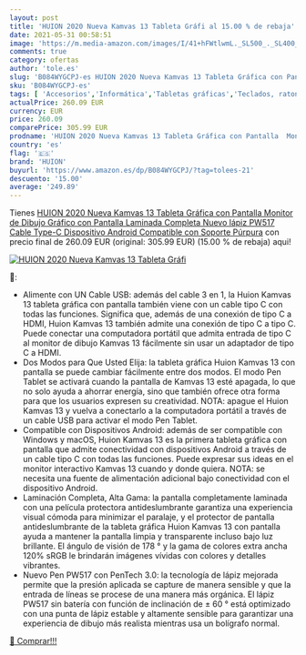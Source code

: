 ```yaml
---
layout: post
title: 'HUION 2020 Nueva Kamvas 13 Tableta Gráfi al 15.00 % de rebaja'
date: 2021-05-31 00:58:51
image: 'https://m.media-amazon.com/images/I/41+hFWtlwmL._SL500_._SL400_.jpg'
comments: true
category: ofertas
author: 'tole.es'
slug: 'B084WYGCPJ-es HUION 2020 Nueva Kamvas 13 Tableta Gráfica con Pantalla...'
sku: 'B084WYGCPJ-es'
tags: [ 'Accesorios','Informática','Tabletas gráficas','Teclados, ratones y periféricos de entrada','huion','lápiz', ]
actualPrice: 260.09 EUR
currency: EUR
price: 260.09
comparePrice: 305.99 EUR
prodname: 'HUION 2020 Nueva Kamvas 13 Tableta Gráfica con Pantalla  Monitor de Dibujo Gráfico con Pantalla Laminada Completa  Nuevo lápiz PW517  Cable Type-C  Dispositivo Android Compatible  con Soporte  Púrpura'
country: 'es'
flag: '🇪🇸'
brand: 'HUION'
buyurl: 'https://www.amazon.es/dp/B084WYGCPJ/?tag=tolees-21'
descuento: '15.00'
average: '249.89'
---
```


Tienes [HUION 2020 Nueva Kamvas 13 Tableta Gráfica con Pantalla  Monitor de Dibujo Gráfico con Pantalla Laminada Completa  Nuevo lápiz PW517  Cable Type-C  Dispositivo Android Compatible  con Soporte  Púrpura](https://www.amazon.es/dp/B084WYGCPJ/?tag=tolees-21) con precio final de  260.09 EUR (original: 305.99 EUR) (15.00 %  de rebaja) aqui!

[![HUION 2020 Nueva Kamvas 13 Tableta Gráfi](https://m.media-amazon.com/images/I/41+hFWtlwmL._SL500_._SL400_.jpg)](https://www.amazon.es/dp/B084WYGCPJ/?tag=tolees-21)

🔎:

- Alimente con UN Cable USB: además del cable 3 en 1, la Huion Kamvas 13 tableta gráfica con pantalla también viene con un cable tipo C con todas las funciones. Significa que, además de una conexión de tipo C a HDMI, Huion Kamvas 13 también admite una conexión de tipo C a tipo C. Puede conectar una computadora portátil que admita entrada de tipo C al monitor de dibujo Kamvas 13 fácilmente sin usar un adaptador de tipo C a HDMI.
- Dos Modos para Que Usted Elija: la tableta gráfica Huion Kamvas 13 con pantalla se puede cambiar fácilmente entre dos modos. El modo Pen Tablet se activará cuando la pantalla de Kamvas 13 esté apagada, lo que no solo ayuda a ahorrar energía, sino que también ofrece otra forma para que los usuarios expresen su creatividad. NOTA: apague el Huion Kamvas 13 y vuelva a conectarlo a la computadora portátil a través de un cable USB para activar el modo Pen Tablet.
- Compatible con Dispositivos Android: además de ser compatible con Windows y macOS, Huion Kamvas 13 es la primera tableta gráfica con pantalla que admite conectividad con dispositivos Android a través de un cable tipo C con todas las funciones. Puede expresar sus ideas en el monitor interactivo Kamvas 13 cuando y donde quiera. NOTA: se necesita una fuente de alimentación adicional bajo conectividad con el dispositivo Android.
- Laminación Completa, Alta Gama: la pantalla completamente laminada con una película protectora antideslumbrante garantiza una experiencia visual cómoda para minimizar el paralaje, y el protector de pantalla antideslumbrante de la tableta gráfica Huion Kamvas 13 con pantalla ayuda a mantener la pantalla limpia y transparente incluso bajo luz brillante. El ángulo de visión de 178 ° y la gama de colores extra ancha 120% sRGB le brindarán imágenes vívidas con colores y detalles vibrantes.
- Nuevo Pen PW517 con PenTech 3.0: la tecnología de lápiz mejorada permite que la presión aplicada se capture de manera sensible y que la entrada de líneas se procese de una manera más orgánica. El lápiz PW517 sin batería con función de inclinación de ± 60 ° está optimizado con una punta de lápiz estable y altamente sensible para garantizar una experiencia de dibujo más realista mientras usa un bolígrafo normal.

[🛒 Comprar!!!](https://www.amazon.es/dp/B084WYGCPJ/?tag=tolees-21)
